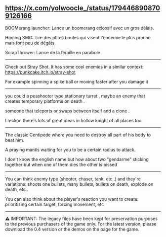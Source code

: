 https://x.com/yolwoocle_/status/1794468908709126166
---

BOOMerang launcher: Lance un boomerang exlossif avec un gros délais.

Homing SMG: Tire des ptites boules qui visent l'ennemie le plus proche mais font peu de dégâts.

ScrapThrower: Lance de la féraille en parabole

---

Check out Stray Shot. It has some cool enemies in a similar context: https://punkcake.itch.io/stray-shot

For example spinning a spike ball or moving faster after you damage it

---

you could a peashooter type stationary turret , maybe an enemy that creates temporary platforms on death . 

someone that teleports or swaps between itself and a clone . 

I reckon there's lots of great ideas in hollow knight of all places too

---

The classic Centipede where you need to destroy all part of his body to beat him.

A praying mantis waiting for you to be a certain radius to attack.

I don't know the english name but how about two "gendarme" sticking together but when one of them dies the other is pissed

---
You can think enemy type (shooter, chaser, tank, etc..) and they're variations: shoots one bullets, many bullets, bullets on death, explode on death, etc..

You can also think about the player's reaction you want to create: prioritizing certain target, forcing movement, etc

---------------

⚠️ IMPORTANT: The legacy files have been kept for preservation purposes to the previous purchasers of the game only. For the latest version, please download the 0.4 version or the demos on the page for the game.
